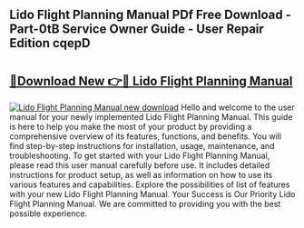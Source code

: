 ## Lido Flight Planning Manual PDf Free Download - Part-0tB Service Owner Guide - User Repair Edition cqepD

# <h2><a href="http://cf2203.oget.top/?id=Lido+Flight+Planning+Manual">🔗Download New 👉🔴 Lido Flight Planning Manual</a></h2>

[![Lido Flight Planning Manual new download](https://i.imgur.com/5g1atiW.png)](http://cf2203.oget.top/?id=Lido+Flight+Planning+Manual)
Hello and welcome to the user manual for your newly implemented Lido Flight Planning Manual. This guide is here to help you make the most of your product by providing a comprehensive overview of its features, functions, and benefits. You will find step-by-step instructions for installation, usage, maintenance, and troubleshooting. To get started with your Lido Flight Planning Manual, please read this user manual carefully before use. It includes detailed instructions for product setup, as well as information on how to use its various features and capabilities. Explore the possibilities of list of features with your new Lido Flight Planning Manual. Your Success is Our Priority Lido Flight Planning Manual. We are committed to providing you with the best possible experience.
